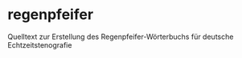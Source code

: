 # regenpfeifer
Quelltext zur Erstellung des Regenpfeifer-Wörterbuchs für deutsche Echtzeitstenografie
